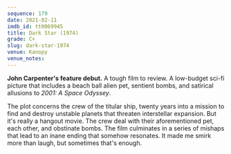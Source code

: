 ```yaml
---
sequence: 179
date: 2021-02-11
imdb_id: tt0069945
title: Dark Star (1974)
grade: C+
slug: dark-star-1974
venue: Kanopy
venue_notes:
---
```


**John Carpenter's feature debut.** A tough film to review. A low-budget sci-fi picture that includes a beach ball alien pet, sentient bombs, and satirical allusions to <span data-imdb-id="tt0062622">_2001: A Space Odyssey_</span>.

<!-- end -->

The plot concerns the crew of the titular ship, twenty years into a mission to find and destroy unstable planets that threaten interstellar expansion. But it's really a hangout movie. The crew deal with their aforementioned pet, each other, and obstinate bombs. The film culminates in a series of mishaps that lead to an inane ending that somehow resonates. It made me smirk more than laugh, but sometimes that's enough.
